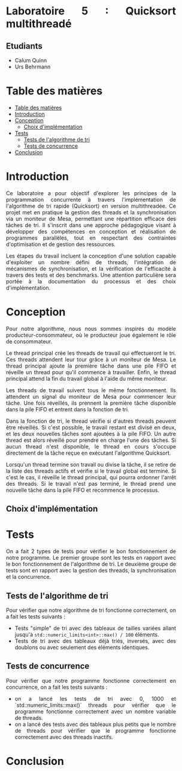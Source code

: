 <div align="justify" style="margin-right:25px;margin-left:25px">

# Laboratoire 5 : Quicksort multithreadé <!-- omit from toc -->

## Etudiants <!-- omit from toc -->

- Calum Quinn
- Urs Behrmann

# Table des matières

- [Table des matières](#table-des-matières)
- [Introduction](#introduction)
- [Conception](#conception)
  - [Choix d'implémentation](#choix-dimplémentation)
- [Tests](#tests)
  - [Tests de l'algorithme de tri](#tests-de-lalgorithme-de-tri)
  - [Tests de concurrence](#tests-de-concurrence)
- [Conclusion](#conclusion)

# Introduction

Ce laboratoire a pour objectif d'explorer les principes de la programmation concurrente à travers l'implémentation de l'algorithme de tri rapide (Quicksort) en version multithreadée. Ce projet met en pratique la gestion des threads et la synchronisation via un moniteur de Mesa, permettant une répartition efficace des tâches de tri. Il s'inscrit dans une approche pédagogique visant à développer des compétences en conception et réalisation de programmes parallèles, tout en respectant des contraintes d'optimisation et de gestion des ressources.

Les étapes du travail incluent la conception d'une solution capable d'exploiter un nombre défini de threads, l'intégration de mécanismes de synchronisation, et la vérification de l'efficacité à travers des tests et des benchmarks. Une attention particulière sera portée à la documentation du processus et des choix d'implémentation.

# Conception

Pour notre algorithme, nous nous sommes inspirés du modèle producteur-consommateur, où le producteur joue également le rôle de consommateur.

Le thread principal crée les threads de travail qui effectueront le tri. Ces threads attendent leur tour grâce à un moniteur de Mesa. Le thread principal ajoute la première tâche dans une pile FIFO et réveille un thread pour qu'il commence à travailler. Enfin, le thread principal attend la fin du travail global à l'aide du même moniteur.

Les threads de travail suivent tous le même fonctionnement. Ils attendent un signal du moniteur de Mesa pour commencer leur tâche. Une fois réveillés, ils prennent la première tâche disponible dans la pile FIFO et entrent dans la fonction de tri.

Dans la fonction de tri, le thread vérifie si d'autres threads peuvent être réveillés. Si c'est possible, le travail restant est divisé en deux, et les deux nouvelles tâches sont ajoutées à la pile FIFO. Un autre thread est alors réveillé pour prendre en charge l'une des tâches. Si aucun thread n'est disponible, le thread en cours s'occupe directement de la tâche reçue en exécutant l'algorithme Quicksort.

Lorsqu'un thread termine son travail ou divise la tâche, il se retire de la liste des threads actifs et vérifie si le travail global est terminé. Si c'est le cas, il réveille le thread principal, qui pourra ordonner l'arrêt des threads. Si le travail n'est pas terminé, le thread prend une nouvelle tâche dans la pile FIFO et recommence le processus.

## Choix d'implémentation



# Tests

On a fait 2 types de tests pour vérifier le bon fonctionnement de notre programme. Le premier groupe sont les tests en rapport avec le bon fonctionnement de l'algorithme de tri. Le deuxième groupe de tests sont en rapport avec la gestion des threads, la synchronisation et la concurrence.

## Tests de l'algorithme de tri

Pour vérifier que notre algorithme de tri fonctionne correctement, on a fait les tests suivants :

- Tests "simple" de tri avec des tableaux de tailles variées allant jusqu'à `std::numeric_limits<int>::max() / 100` éléments.
- Tests de tri avec des tableaux déjà triés, inversés, avec des doublons ou avec seulement des éléments identiques.

## Tests de concurrence

Pour vérifier que notre programme fonctionne correctement en concurrence, on a fait les tests suivants :

- on a lancé les tests de tri avec 0, 1000 et ´std::numeric_limits<int>::max()´ threads pour vérifier que le programme fonctionne correctement avec un nombre variable de threads.
- on a lancé des tests avec des tableaux plus petits que le nombre de threads pour vérifier que le programme fonctionne correctement avec des threads inactifs.

# Conclusion


</div>